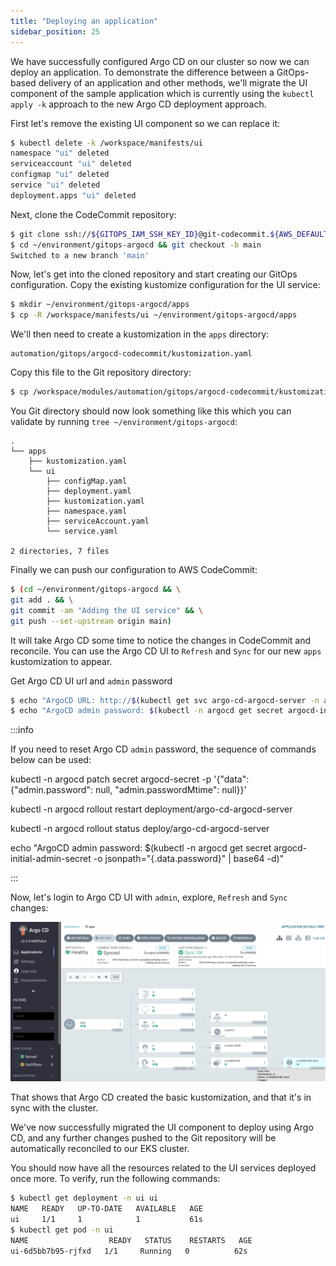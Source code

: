 ```yaml
---
title: "Deploying an application"
sidebar_position: 25
---
```


We have successfully configured Argo CD on our cluster so now we can deploy an application. To demonstrate the difference between a GitOps-based delivery of an application and other methods, we'll migrate the UI component of the sample application which is currently using the `kubectl apply -k` approach to the new Argo CD deployment approach.

First let's remove the existing UI component so we can replace it:

```bash
$ kubectl delete -k /workspace/manifests/ui
namespace "ui" deleted
serviceaccount "ui" deleted
configmap "ui" deleted
service "ui" deleted
deployment.apps "ui" deleted
```

Next, clone the CodeCommit repository:

```bash
$ git clone ssh://${GITOPS_IAM_SSH_KEY_ID}@git-codecommit.${AWS_DEFAULT_REGION}.amazonaws.com/v1/repos/${EKS_CLUSTER_NAME}-gitops-argocd ~/environment/gitops-argocd
$ cd ~/environment/gitops-argocd && git checkout -b main
Switched to a new branch 'main'
```

Now, let's get into the cloned repository and start creating our GitOps configuration. Copy the existing kustomize configuration for the UI service:

```bash
$ mkdir ~/environment/gitops-argocd/apps
$ cp -R /workspace/manifests/ui ~/environment/gitops-argocd/apps
```

We'll then need to create a kustomization in the `apps` directory:

```file
automation/gitops/argocd-codecommit/kustomization.yaml
```

Copy this file to the Git repository directory:

```bash
$ cp /workspace/modules/automation/gitops/argocd-codecommit/kustomization.yaml ~/environment/gitops-argocd/apps/kustomization.yaml
```

You Git directory should now look something like this which you can validate by running `tree ~/environment/gitops-argocd`:

```
.
└── apps
    ├── kustomization.yaml
    └── ui
        ├── configMap.yaml
        ├── deployment.yaml
        ├── kustomization.yaml
        ├── namespace.yaml
        ├── serviceAccount.yaml
        └── service.yaml

2 directories, 7 files
```

Finally we can push our configuration to AWS CodeCommit:

```bash
$ (cd ~/environment/gitops-argocd && \
git add . && \
git commit -am "Adding the UI service" && \
git push --set-upstream origin main)
```

It will take Argo CD some time to notice the changes in CodeCommit and reconcile. You can use the Argo CD UI to `Refresh` and `Sync` for our new `apps` kustomization to appear.

Get Argo CD UI url and `admin` password

```bash
$ echo "ArgoCD URL: http://$(kubectl get svc argo-cd-argocd-server -n argocd -o json | jq --raw-output '.status.loadBalancer.ingress[0].hostname')"
$ echo "ArgoCD admin password: $(kubectl -n argocd get secret argocd-initial-admin-secret -o jsonpath="{.data.password}" | base64 -d)"
```

:::info

If you need to reset Argo CD `admin` password, the sequence of commands below can be used:

kubectl -n argocd patch secret argocd-secret -p '{"data": {"admin.password": null, "admin.passwordMtime": null}}'

kubectl -n argocd rollout restart deployment/argo-cd-argocd-server

kubectl -n argocd rollout status deploy/argo-cd-argocd-server

echo "ArgoCD admin password: $(kubectl -n argocd get secret argocd-initial-admin-secret -o jsonpath="{.data.password}" | base64 -d)"

:::

Now, let's login to Argo CD UI with `admin`, explore, `Refresh` and `Sync` changes:

![argocd-deploy-application](argocd-deploy-application.png)

That shows that Argo CD created the basic kustomization, and that it's in sync with the cluster.

We've now successfully migrated the UI component to deploy using Argo CD, and any further changes pushed to the Git repository will be automatically reconciled to our EKS cluster.

You should now have all the resources related to the UI services deployed once more. To verify, run the following commands:

```bash
$ kubectl get deployment -n ui ui
NAME   READY   UP-TO-DATE   AVAILABLE   AGE
ui     1/1     1            1           61s
$ kubectl get pod -n ui
NAME                  READY   STATUS    RESTARTS   AGE
ui-6d5bb7b95-rjfxd   1/1     Running   0          62s
```
